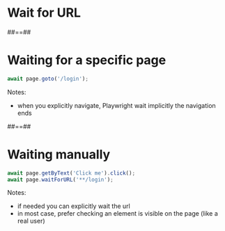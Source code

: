<!-- .slide: class="transition" -->

# Wait for URL

##==##

<!-- .slide: class="with-code" -->

# Waiting for a specific page

```TypeScript
await page.goto('/login');
```
<!-- .element: class="big-code" -->

Notes:
- when you explicitly navigate, Playwright wait implicitly the navigation ends

##==##

<!-- .slide: class="with-code" -->

# Waiting manually

```TypeScript [2]
await page.getByText('Click me').click();
await page.waitForURL('**/login');
```
<!-- .element: class="big-code" -->

Notes:
- if needed you can explicitly wait the url
- in most case, prefer checking an element is visible on the page (like a real user)
